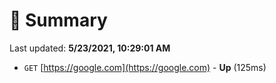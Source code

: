 # 📖 Summary
Last updated: **5/23/2021, 10:29:01 AM**

- `GET` [https://google.com](https://google.com) - **Up** (125ms)
